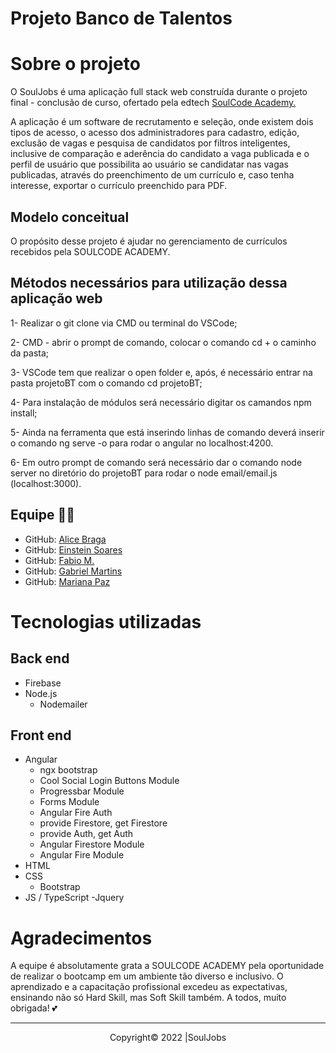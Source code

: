 # Projeto Banco de Talentos


# Sobre o projeto

O SoulJobs é uma aplicação full stack web construída durante o projeto final - conclusão de curso, ofertado pela edtech <a href="https://soulcodeacademy.org/">SoulCode Academy.</a>

A aplicação é um software de recrutamento e seleção, onde existem dois tipos de acesso, o acesso dos administradores para cadastro, edição, exclusão de vagas e pesquisa de candidatos por filtros inteligentes, inclusive de comparação e aderência do candidato a vaga publicada e o perfil de usuário que possibilita ao usuário se candidatar nas vagas publicadas, através do preenchimento de um currículo e, caso tenha interesse, exportar o currículo preenchido para PDF. 


## Modelo conceitual

O propósito desse projeto é ajudar no gerenciamento de currículos recebidos pela SOULCODE ACADEMY.

## Métodos necessários para utilização dessa aplicação web

1- Realizar o git clone via CMD ou terminal do VSCode;

2- CMD - abrir o prompt de comando, colocar o comando cd + o caminho da pasta;

3- VSCode tem que realizar o open folder e, após, é necessário entrar na pasta projetoBT com o comando cd projetoBT; 

4-  Para instalação de módulos será necessário digitar os camandos npm install;

5- Ainda na ferramenta que está inserindo linhas de comando deverá inserir o comando  ng serve -o para rodar o angular no localhost:4200.

6- Em outro prompt de comando será necessário dar o comando node server no diretório do projetoBT para rodar o  node email/email.js (localhost:3000).

## Equipe 👨‍💻

- GitHub: [Alice Braga](https://github.com/aliicebraga)
- GitHub: [Einstein Soares](https://github.com/3insteinDev)
- GitHub: [Fabio M.](https://github.com/fabiomdg1)
- GitHub: [Gabriel Martins](https://github.com/Gmartinsz)
- GitHub: [Mariana Paz](https://github.com/MarianaPaz1)


# Tecnologias utilizadas
## Back end
- Firebase
- Node.js
    - Nodemailer
    
## Front end
- Angular
  -  ngx bootstrap
  - Cool Social Login Buttons Module
  - Progressbar Module
  - Forms Module 
  - Angular Fire Auth
  - provide Firestore, get Firestore
  - provide Auth, get Auth
  - Angular Firestore Module
  - Angular Fire Module
- HTML 
- CSS 
  - Bootstrap
- JS / TypeScript
   -Jquery
   
   
   
# Agradecimentos

A equipe é absolutamente grata a SOULCODE ACADEMY pela oportunidade de realizar o bootcamp em um ambiente tão diverso e inclusivo. O aprendizado e a capacitação profissional excedeu as expectativas, ensinando não só Hard Skill, mas Soft Skill também. A todos, muito obrigada! :two_hearts:





---

<p align="center"> Copyright© 2022 |SoulJobs </p> 
